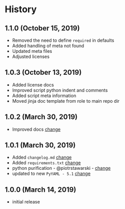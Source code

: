 # History

## 1.1.0 (October 15, 2019)

* Removed the need to define `required` in defaults
* Added handling of meta not found
* Updated meta files
* Adjusted licenses

## 1.0.3 (October 13, 2019)

* Added license docs
* Improved script python indent and comments
* Added script meta information
* Moved jinja doc template from role to main repo dir

## 1.0.2 (March 30, 2019)

* Improved docs [change](https://git.zdt.io/ansible/ansible_role_documentation_generator/commit/fb932bce026db10d2cb447ac873ed55c5f5f8801)

## 1.0.1 (March 30, 2019)

* Added `changelog.md` [change](https://git.zdt.io/ansible/ansible_role_documentation_generator/commit/051dc533ac15927589f50e9b2cf3ec0a8ee78485)
* Added `requirements.txt` [change](https://git.zdt.io/ansible/ansible_role_documentation_generator/blob/0989075a0885241eae643360f94b343d9bc0cc89/requirements.txt)
* python purification - @piotrstawarski - [change](https://git.zdt.io/ansible/ansible_role_documentation_generator/commit/dbd52fed5221ee6ab4c39f70f7cd51ec9f9ff1cd)
* updated to new `PyYAML - 5.1` [change](https://git.zdt.io/ansible/ansible_role_documentation_generator/commit/0989075a0885241eae643360f94b343d9bc0cc89#a90fde552b956f7999be8bbf78b0f44d1f6a960a)

## 1.0.0 (March 14, 2019)

* initial release

<!-- ### Backwards Incompatibilities / Notes -->

<!-- ### Important Changes -->

<!-- ### Others -->

<!-- ### Bug Fixes -->

<!-- ### Known Issues -->
